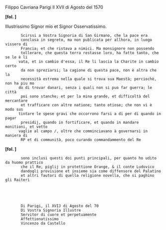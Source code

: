 Filippo Cavriana
Parigi
Il XVII di Agosto del 1570



    
      
        
**[fol. ]**


        
          
Illustrissimo Signor mio et Signor Osservatissimo.
        


        
           Scirssi a Vostra Signoria di San Girmano, che la pace era
           conclusa in segreto, ma non publicata per allhora, in luogo vissero di
           Francia; et che ristava a nimici. Ma monsignore non possendo
           tollerare, che questa terra restasse loro, ha fatto tanto, che se le è li 
          vata, et in cambio d'essa, il Re li lascia la Charite in cambio certo
           da non spreziarsi; la cagione di questa pace, non è altra che la
           necessità estrema nella quale si trova sua Maestà; perciochè, non ha piu mo 
          do di trovar danari, senza i quali non si puo far guerra; le città
           poi sono stanche; et per la mina grande, et difficoltà del mercantare
           et trafficare con altre natione; tanto otiose; che non vi è modo sus 
          tintare le spese gravi che occorrono farsi a di per di quando in pagar
           presidij, quando in fortificare, et quando in mandare monitioni, et vetto 
          vaglie al campo /, oltre che comminciavano à governarsi in maniera di
           RP et di communità, poco curando commandammento del Re
        



        
**[fol. ]**


        
           sono inclusi questi doi punti principali, per quanto ho udito da huomo prattico
           che il Re, piglij in protettione Orange, & il conte Ludovico
           dandogli provisione et insieme sia come diffensore del Palatino
           et altri fautori di quella religione novella, che si paghino gli Raiteri
        


        
        
           Di Parigi, il XVIJ di Agosto del 70
           Di Vostra Signoria Illustre
           Servitor di cuore et perpetuamente
           Affettionatissimo
           Vincenzo da Castello
        


      
    
  